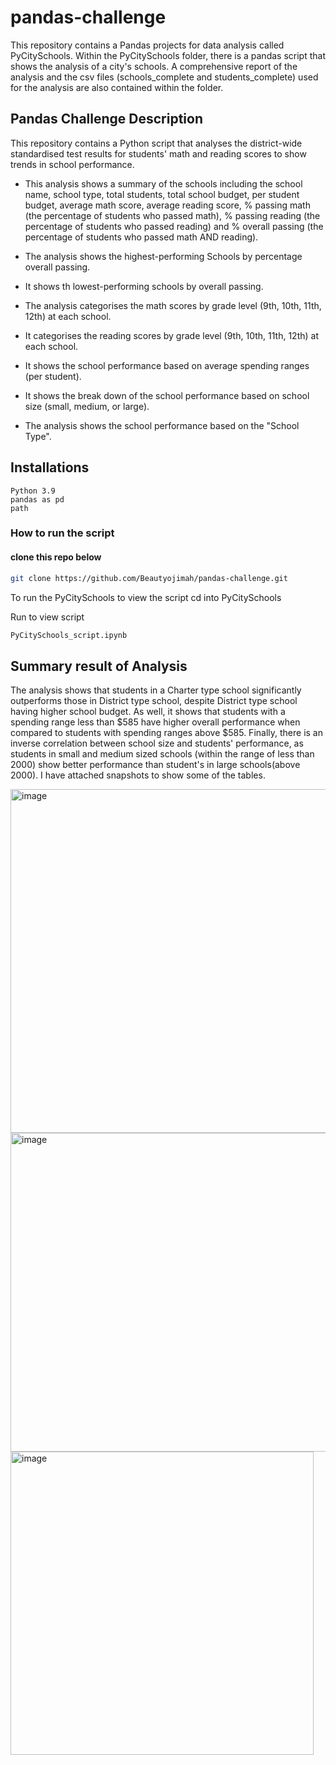 # pandas-challenge

This repository contains a Pandas projects for data analysis called PyCitySchools. Within the PyCitySchools folder, there is a pandas script that shows the analysis of a city's schools. A comprehensive report of the analysis and the  csv files (schools_complete and students_complete) used for the analysis are also contained within the folder.

## Pandas Challenge Description

This repository contains a Python script that analyses the district-wide standardised test results for students' math and reading scores to show trends in school performance. 
- This analysis shows a summary of the schools including the school name, school type, total students, total school budget, per student budget, average math score, average reading score, % passing math (the percentage of students who passed math), % passing reading (the percentage of students who passed reading) and % overall passing (the percentage of students who passed math AND reading).

- The analysis shows the highest-performing Schools by percentage overall passing. 

- It shows th lowest-performing schools by overall passing.

- The analysis categorises the math scores by grade level (9th, 10th, 11th, 12th) at each school. 

- It categorises the reading scores by grade level (9th, 10th, 11th, 12th) at each school.

- It shows the school performance based on average spending ranges (per student).

- It shows the break down of the school performance based on school size (small, medium, or large). 

- The analysis shows the school performance based on the "School Type".


## Installations 

    Python 3.9
    pandas as pd
    path

### How to run the script 
#### clone this repo below 
```bash
git clone https://github.com/Beautyojimah/pandas-challenge.git
```
To run the PyCitySchools to view the script
cd into PyCitySchools

Run to view script
```bash
PyCitySchools_script.ipynb
```
## Summary result of Analysis

The analysis shows that students in a Charter type school significantly outperforms those in District type school, despite District type school having higher school budget. As well, it shows that students with a spending range less than $585 have higher overall performance when compared to students with  spending ranges above $585. Finally, there is an inverse correlation between school size and students' performance, as students in small and medium sized schools (within the range of less than 2000) show better performance than student's in large schools(above 2000). I have attached snapshots to show some of the tables.

<img width="550" alt="image" src="https://github.com/Beautyojimah/pandas-challenge/assets/110996458/25c43262-7db6-4727-a672-f4735228bb18">

<img width="510" alt="image" src="https://github.com/Beautyojimah/pandas-challenge/assets/110996458/fd9e7964-74fb-4b34-a25f-1ac1d5422d5b">

<img width="485" alt="image" src="https://github.com/Beautyojimah/pandas-challenge/assets/110996458/a6ffa0e8-4c5f-43d3-a8f9-dd04aa96c517">


